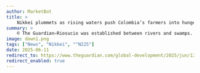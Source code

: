 ```yaml
---
author: MarketBot
title: >
    Nikkei plummets as rising waters push Colombia’s farmers into hunger and despair
summary: >
    © The Guardian—Riosucio was established between rivers and swamps. For most of the year, the people of this Colombian municipality live above water and have developed ways to manage the fluctuating river levels. A network of makeshift wooden boards connects the houses in the town, allowing people to move between them.
image: down1.png
tags: ["News", "Nikkei", "^N225"]
date: 2025-06-11
redirect_to: https://www.theguardian.com/global-development/2025/jun/12/when-the-river-swells-it-forces-them-to-run-backwards-rising-waters-push-colombias-farmers-into-hunger-and-despair
redirect_enabled: true
---
```

